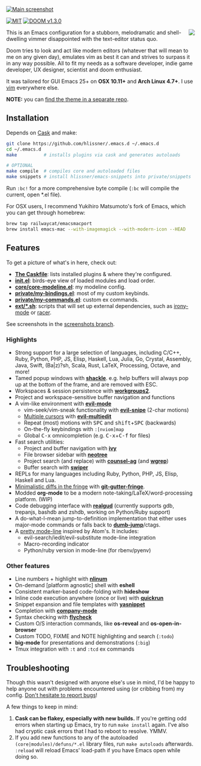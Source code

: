 [![Main screenshot](https://raw.githubusercontent.com/hlissner/.emacs.d/screenshots/main.png?raw=true)][sc]

[![MIT](https://img.shields.io/badge/license-MIT-green.svg)](./LICENSE)
[![DOOM v1.3.0](https://img.shields.io/badge/DOOM-v1.3.0-blue.svg)](./init.el)

<a href="http://ultravioletbat.deviantart.com/art/Yay-Evil-111710573">
  <img src="https://raw.githubusercontent.com/hlissner/.emacs.d/screenshots/cacochan.png" align="right" />
</a>

This is an Emacs configuration for a stubborn, melodramatic and
shell-dwelling vimmer disappointed with the text-editor status quo.

Doom tries to look and act like modern editors (whatever that will
mean to me on any given day), emulates vim as best it can and strives
to surpass it in any way possible. All to fit my needs as a software
developer, indie game developer, UX designer, scientist and doom
enthusiast.

It was tailored for GUI Emacs 25+ on **OSX 10.11+** and
**Arch Linux 4.7+**. I use [vim] everywhere else.

**NOTE:** you can [find the theme in a separate repo][doom-theme].

## Installation

Depends on [Cask] and make:

```bash
git clone https://github.com/hlissner/.emacs.d ~/.emacs.d
cd ~/.emacs.d
make          # installs plugins via cask and generates autoloads

# OPTIONAL
make compile  # compiles core and autoloaded files
make snippets # install hlissner/emacs-snippets into private/snippets
```

Run `:bc!` for a more comprehensive byte compile (`:bc` will compile
the current, open *.el file).

For OSX users, I recommend Yukihiro Matsumoto's fork of Emacs, which
you can get through homebrew:

```bash
brew tap railwaycat/emacsmacport
brew install emacs-mac --with-imagemagick --with-modern-icon --HEAD
```

## Features

To get a picture of what's in here, check out:

* **[The Caskfile](Cask)**: lists installed plugins & where they're
  configured.
* **[init.el](init.el)**: birds-eye view of loaded modules and load
  order.
* **[core/core-modeline.el](core/core-modeline.el)**: my modeline
  config.
* **[private/my-bindings.el](private/my-bindings.el)**: most of my
  custom keybinds.
* **[private/my-commands.el](private/my-commands.el)**: custom ex
  commands.
* **[ext/*.sh](ext/)**: scripts that will set up external
  dependencies, such as [irony-mode] or [racer].

See screenshots in the [screenshots branch][sc].

### Highlights

* Strong support for a large selection of languages, including C/C++,
  Ruby, Python, PHP, JS, Elisp, Haskell, Lua, Julia, Go, Crystal,
  Assembly, Java, Swift, (Ba|z)?sh, Scala, Rust, LaTeX, Processing,
  Octave, and more!
* Tamed popup windows with **[shackle]**. e.g. help buffers will
  always pop up at the bottom of the frame, and are removed with ESC.
* Workspaces & session persistence with **[workgroups2]**.
* Project and workspace-sensitive buffer navigation and functions
* A vim-like environment with **[evil-mode]**
  * vim-seek/vim-sneak functionality with **[evil-snipe]** (2-char
    motions)
  * [Multiple cursors][sc-multiedit] with **[evil-multiedit]**
  * Repeat (most) motions with <kbd>SPC</kbd> and
    <kbd>shift</kbd>+<kbd>SPC</kbd> (backwards)
  * On-the-fly keybindings with `:[nviom]map`
  * Global <kbd>C-x</kbd> omnicompletion (e.g.
    <kbd>C-x</kbd>+<kbd>C-f</kbd> for files)
* Fast search utilities:
  * Project and buffer navigation with **[ivy]**
  * File browser sidebar with **[neotree]**
  * Project search (and replace) with **[counsel-ag]** (and
    **[wgrep]**)
  * Buffer search with **[swiper]**
* REPLs for many languages including Ruby, Python, PHP, JS, Elisp,
  Haskell and Lua.
* [Minimalistic diffs in the fringe][sc-diffs] with **[git-gutter-fringe]**.
* Modded **org-mode** to be a modern note-taking/LaTeX/word-processing
  platform. (WIP)
* Code debugging interface with **[realgud]** (currently supports gdb,
  trepanjs, bashdb and zshdb, working on Python/Ruby support)
* A do-what-I-mean jump-to-definition implementation that either uses
  major-mode commands or falls back to **[dumb-jump]**/ctags.
* A [pretty mode-line](core/core-modeline.el) inspired by Atom's. It
  includes:
  * evil-search/iedit/evil-substitute mode-line integration
  * Macro-recording indicator
  * Python/ruby version in mode-line (for rbenv/pyenv)


### Other features

* Line numbers + highlight with **[nlinum]**
* On-demand [platform agnostic] shell with **eshell**
* Consistent marker-based code-folding with **hideshow**
* Inline code execution anywhere (once or live) with **[quickrun]**
* Snippet expansion and file templates with **[yasnippet]**
* Completion with **[company-mode]**
* Syntax checking with **[flycheck]**
* Custom O/S interaction commands, like **os-reveal** and
  **os-open-in-browser**
* Custom TODO, FIXME and NOTE highlighting and search (`:todo`)
* **big-mode** for presentations and demonstrations (`:big`)
* Tmux integration with `:t` and `:tcd` ex commands


## Troubleshooting

Though this wasn't designed with anyone else's use in mind, I'd be
happy to help anyone out with problems encountered using (or cribbing
from) my config. [Don't hesitate to report bugs](https://github.com/hlissner/.emacs.d/issues/new)!

A few things to keep in mind:

1. **Cask can be flakey, especially with new builds.** If you're
   getting odd errors when starting up Emacs, try to run `make
   install` again. I've also had cryptic cask errors that I had to
   reboot to resolve. YMMV.
2. If you add new functions to any of the autoloaded
   `(core|modules)/defuns/*.el` library files, run `make autoloads`
   afterwards. `:reload` will reload Emacs' load-path if you have
   Emacs open while doing so.


[yay-evil]: http://ultravioletbat.deviantart.com/art/Yay-Evil-111710573
[Cask]: https://github.com/cask/cask
[Homebrew]: http://brew.sh

[auto-yasnippet]: https://melpa.org/#/auto-yasnippet
[company-mode]: https://melpa.org/#/company
[counsel-ag]: https://melpa.org/#/counsel
[dumb-jump]: https://melpa.org/#/dumb-jump
[evil-mode]: https://melpa.org/#/evil
[evil-multiedit]: https://melpa.org/#/evil-multiedit
[evil-snipe]: https://melpa.org/#/evil-snipe
[flycheck]: https://melpa.org/#/flycheck
[git-gutter-fringe]: https://melpa.org/#/git-gutter-fringe
[irony-mode]: https://github.com/Sarcasm/irony-mode
[ivy]: https://melpa.org/#/ivy
[neotree]: https://melpa.org/#/neotree
[nlinum]: http://elpa.gnu.org/packages/nlinum.html
[quickrun]: https://melpa.org/#/quickrun
[racer]: https://github.com/phildawes/racer
[realgud]: https://melpa.org/#/realgud
[repl-toggle]: https://melpa.org/#/repl-toggle
[shackle]: https://melpa.org/#/shackle
[swiper]: https://melpa.org/#/swiper
[wgrep]: https://melpa.org/#/wgrep
[workgroups2]: https://melpa.org/#/workgroups2
[yasnippet]: https://melpa.org/#/yasnippet

[sc]: https://github.com/hlissner/.emacs.d/tree/screenshots
[sc-diffs]: https://github.com/hlissner/.emacs.d/blob/screenshots/git-gutter.png?raw=true
[sc-multiedit]: https://raw.githubusercontent.com/hlissner/evil-multiedit/screenshots/main.gif?raw=true
[vim]: https://github.com/hlissner/.vim
[doom-theme]: https://github.com/hlissner/emacs-doom-theme
